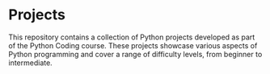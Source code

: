 # Projects
This repository contains a collection of Python projects developed as part of the Python Coding course. These projects showcase various aspects of Python programming and cover a range of difficulty levels, from beginner to intermediate.  

